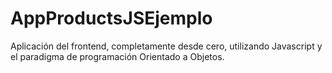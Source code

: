 # AppProductsJSEjemplo

Aplicación del frontend, completamente desde cero, utilizando Javascript y el paradigma de programación Orientado a Objetos.
